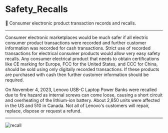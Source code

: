 # Safety_Recalls

🛒 Consumer electronic product transaction records and recalls.

***


Consumer electronic marketplaces would be much safer if all electric consumer product transactions were recorded and further customer information was recorded for cash transactions. Strict use of recorded 
transactions for electrical consumer products would allow very easy safety recalls. Any consumer electrical product that needs to obtain certifications like CE marking for Europe, FCC for the United States, and 
CCC for China, should be sold using only digitally recorded transactions. If these products are purchased with cash then further customer information should be required.

On November 4, 2023, Lenovo USB-C Laptop Power Banks were recalled due to fire hazard as internal screws can come loose, causing a short circuit and overheating of the lithium-ion battery. About 2,850 units were 
affected in the US and 510 in Canada. Not all of Lenovo's customers will repair, replace, dispose or request a refund.


***

![recall](https://github.com/sourceduty/Safety_Recalls/assets/123030236/84bb5a8d-2f45-4a7a-ba19-8c96aa38d406)

